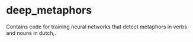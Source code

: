 # deep_metaphors
Contains code for training neural networks that detect metaphors in verbs and nouns in dutch,.
